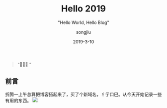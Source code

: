 ﻿---
layout:     post
title:      Hello 2019
subtitle:    "\"Hello World, Hello Blog\""
date:       2019-3-10
author:     songjiu
header-img: img/post-bg-2015.jpg
catalog: true
tags:
    - 生活
---

> “🙉🙉🙉 ”


## 前言
折腾一上午总算把博客搭起来了，买了个新域名，彳亍口巴。从今天开始记录一些有用的东西。
![](/img/post-bg-hacker.jpg)
